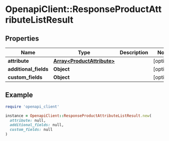 # OpenapiClient::ResponseProductAttributeListResult

## Properties

| Name | Type | Description | Notes |
| ---- | ---- | ----------- | ----- |
| **attribute** | [**Array&lt;ProductAttribute&gt;**](ProductAttribute.md) |  | [optional] |
| **additional_fields** | **Object** |  | [optional] |
| **custom_fields** | **Object** |  | [optional] |

## Example

```ruby
require 'openapi_client'

instance = OpenapiClient::ResponseProductAttributeListResult.new(
  attribute: null,
  additional_fields: null,
  custom_fields: null
)
```

